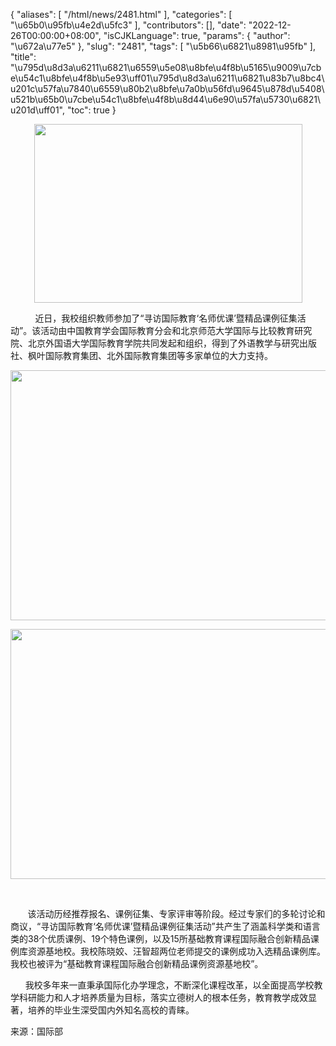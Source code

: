 {
    "aliases": [
        "/html/news/2481.html"
    ],
    "categories": [
        "\u65b0\u95fb\u4e2d\u5fc3"
    ],
    "contributors": [],
    "date": "2022-12-26T00:00:00+08:00",
    "isCJKLanguage": true,
    "params": {
        "author": "\u672a\u77e5"
    },
    "slug": "2481",
    "tags": [
        "\u5b66\u6821\u8981\u95fb"
    ],
    "title": "\u795d\u8d3a\u6211\u6821\u6559\u5e08\u8bfe\u4f8b\u5165\u9009\u7cbe\u54c1\u8bfe\u4f8b\u5e93\uff01\u795d\u8d3a\u6211\u6821\u83b7\u8bc4\u201c\u57fa\u7840\u6559\u80b2\u8bfe\u7a0b\u56fd\u9645\u878d\u5408\u521b\u65b0\u7cbe\u54c1\u8bfe\u4f8b\u8d44\u6e90\u57fa\u5730\u6821\u201d\uff01",
    "toc": true
}


<img
    src="https://cdn.tfls.online/mirror/full/a7777225ea1e034a07c700ed66c12707eeda8738.jpg"
    style="display:block;margin-left:auto;margin-right:auto;"
    decoding="async"
    fetchpriority="auto"
    loading="lazy"
    height="286"
    width="429"
/>




  





           近日，我校组织教师参加了“寻访国际教育‘名师优课’暨精品课例征集活动”。该活动由中国教育学会国际教育分会和北京师范大学国际与比较教育研究院、北京外国语大学国际教育学院共同发起和组织，得到了外语教学与研究出版社、枫叶国际教育集团、北外国际教育集团等多家单位的大力支持。




  






<img
    src="https://cdn.tfls.online/mirror/full/fc3564e1b02562271d4a4f15552aa3fe991a57f7.jpg"
    style="display:block;margin-left:auto;margin-right:auto;"
    decoding="async"
    fetchpriority="auto"
    loading="lazy"
    height="400"
    width="600"
/>




  






<img
    src="https://cdn.tfls.online/mirror/full/1527bcf0489cc8cc64c1ce37b0f432488a27734d.jpg"
    style="display:block;margin-left:auto;margin-right:auto;"
    decoding="async"
    fetchpriority="auto"
    loading="lazy"
    height="400"
    width="600"
/>




       




       该活动历经推荐报名、课例征集、专家评审等阶段。经过专家们的多轮讨论和商议，“寻访国际教育‘名师优课’暨精品课例征集活动”共产生了涵盖科学类和语言类的38个优质课例、19个特色课例，以及15所基础教育课程国际融合创新精品课例库资源基地校。我校陈晓姣、汪智超两位老师提交的课例成功入选精品课例库。我校也被评为“基础教育课程国际融合创新精品课例资源基地校”。





  





      我校多年来一直秉承国际化办学理念，不断深化课程改革，以全面提高学校教学科研能力和人才培养质量为目标，落实立德树人的根本任务，教育教学成效显著，培养的毕业生深受国内外知名高校的青睐。  




  






来源：国际部


